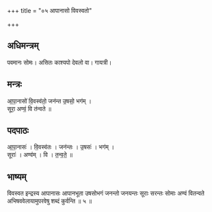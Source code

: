 +++
title = "०५ आपानासो विवस्वतो"

+++
## अधिमन्त्रम्
पवमानः सोमः। असितः काश्यपो देवलो वा। गायत्री।

## मन्त्रः
आ॒पा॒नासो॑ वि॒वस्व॑तो॒ जन॑न्त उ॒षसो॒ भग॑म् ।  
सूरा॒ अण्वं॒ वि त॑न्वते ॥

## पदपाठः
आ॒पा॒नासः॑ । वि॒वस्व॑तः । जन॑न्तः । उ॒षसः॑ । भग॑म् ।  
सूराः॑ । अण्व॑म् । वि । त॒न्व॒ते॒ ॥

## भाष्यम्
विवस्वत इन्द्रस्य आपानासः आपानभूता उषसोभगं जनन्तो जनयन्तः सूराः सरन्तः सोमाः अण्वं वितन्वते अभिषववेलायामुपरवेषु शब्दं कुर्वन्ति ॥ ५ ॥